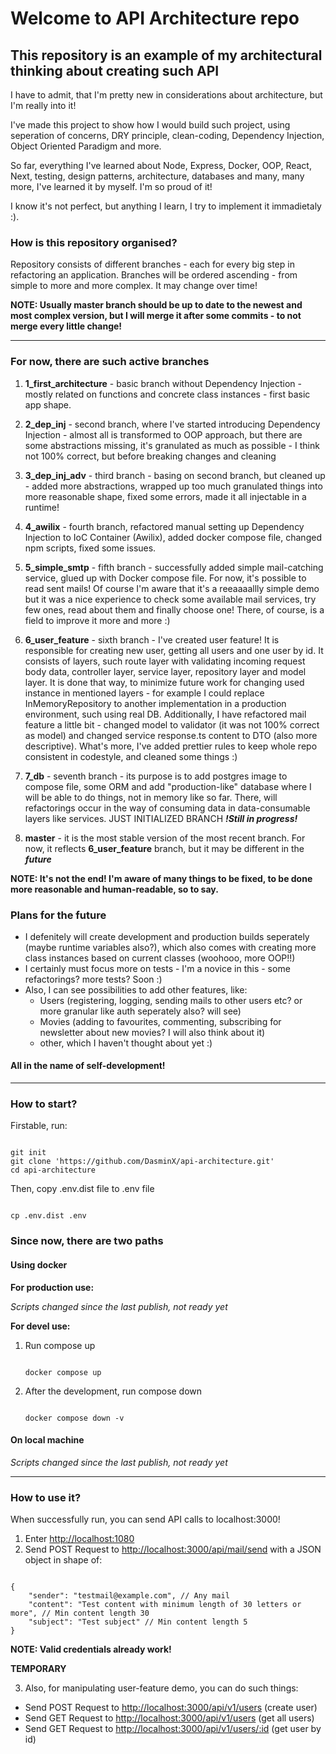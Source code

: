# Welcome to API Architecture repo

## This repository is an example of my architectural thinking about creating such API

I have to admit, that I'm pretty new in considerations about architecture, but I'm really into it!

I've made this project to show how I would build such project, using seperation of concerns, DRY principle, clean-coding, Dependency Injection, Object Oriented Paradigm and more.

So far, everything I've learned about Node, Express, Docker, OOP, React, Next, testing, design patterns, architecture, databases and many, many more, I've learned it by myself. I'm so proud of it!

I know it's not perfect, but anything I learn, I try to implement it immadietaly :).

### How is this repository organised?

Repository consists of different branches - each for every big step in refactoring an application.
Branches will be ordered ascending - from simple to more and more complex.
It may change over time!

**NOTE: Usually master branch should be up to date to the newest and most complex version, but I will merge it after some commits - to not merge every little change!**

---

### For now, there are such active branches

1. **1_first_architecture** - basic branch without Dependency Injection - mostly related on functions and concrete class instances - first basic app shape.

2. **2_dep_inj** - second branch, where I've started introducing Dependency Injection - almost all is transformed to OOP approach, but there are some abstractions missing, it's granulated as much as possible - I think not 100% correct, but before breaking changes and cleaning

3. **3_dep_inj_adv** - third branch - basing on second branch, but cleaned up - added more abstractions, wrapped up too much granulated things into more reasonable shape, fixed some errors, made it all injectable in a runtime!

4. **4_awilix** - fourth branch, refactored manual setting up Dependency Injection to IoC Container (Awilix), added docker compose file, changed npm scripts, fixed some issues.

5. **5_simple_smtp** - fifth branch - successfully added simple mail-catching service, glued up with Docker compose file. For now, it's possible to read sent mails! Of course I'm aware that it's a reeaaaallly simple demo but it was a nice experience to check some available mail services, try few ones, read about them and finally choose one! There, of course, is a field to improve it more and more :)

6. **6_user_feature** - sixth branch - I've created user feature! It is responsible for creating new user, getting all users and one user by id. It consists of layers, such route layer with validating incoming request body data, controller layer, service layer, repository layer and model layer. It is done that way, to minimize future work for changing used instance in mentioned layers - for example I could replace InMemoryRepository to another implementation in a production environment, such using real DB. Additionally, I have refactored mail feature a little bit - changed model to validator (it was not 100% correct as model) and changed service response.ts content to DTO (also more descriptive). What's more, I've added prettier rules to keep whole repo consistent in codestyle, and cleaned some things :)

7. **7_db** - seventh branch - its purpose is to add postgres image to compose file, some ORM and add "production-like" database where I will be able to do things, not in memory like so far. There, will refactorings occur in the way of consuming data in data-consumable layers like services. JUST INITIALIZED BRANCH  ***!Still in progress!***

8. **master** - it is the most stable version of the most recent branch. For now, it reflects **6_user_feature** branch, but it may be different in the ***future***

**NOTE: It's not the end! I'm aware of many things to be fixed, to be done more reasonable and human-readable, so to say.**

### Plans for the future

- I defenitely will create development and production builds seperately (maybe runtime variables also?), which also comes with creating more class instances based on current classes (woohooo, more OOP!!)
- I certainly must focus more on tests - I'm a novice in this - some refactorings? more tests? Soon :)
- Also, I can see possibilities to add other features, like:
  - Users (registering, logging, sending mails to other users etc? or more granular like auth seperately also? will see)
  - Movies (adding to favourites, commenting, subscribing for newsletter about new movies? I will also think about it)
  - other, which I haven't thought about yet :)

#### All in the name of self-development!

---

### How to start?

Firstable, run:

```

git init
git clone 'https://github.com/DasminX/api-architecture.git'
cd api-architecture

```

Then, copy .env.dist file to .env file

```

cp .env.dist .env

```

### Since now, there are two paths

#### Using docker

**For production use:**

*Scripts changed since the last publish, not ready yet*

<!-- 1. Create an image

    ```

    npm run docker:build

    ```

2. Run the container

    ```

    npm run docker:start

    ```

3. After development, stop and remove container

    ```

    npm run docker:destroy

    ``` -->

**For devel use:**

1. Run compose up

    ```

    docker compose up

    ```

2. After the development, run compose down

    ```

    docker compose down -v

    ```

#### On local machine

*Scripts changed since the last publish, not ready yet*

<!-- **For production use:**

1. Install packages

    ```

    npm i

    ```

2. Run production script

    ```

    npm run start:prod

    ```

**For devel use:**

1. Install packages

    ```

    npm i

    ```

2. Run devel script

    ```

    npm run start:dev

    ``` -->

---

### How to use it?

When successfully run, you can send API calls to localhost:3000!

1. Enter <http://localhost:1080>
2. Send POST Request to <http://localhost:3000/api/mail/send> with a JSON object in shape of:

```

{
    "sender": "testmail@example.com", // Any mail
    "content": "Test content with minimum length of 30 letters or more", // Min content length 30
    "subject": "Test subject" // Min content length 5
}

```

**NOTE: Valid credentials already work!**

**TEMPORARY**

3. Also, for manipulating user-feature demo, you can do such things:

- Send POST Request to <http://localhost:3000/api/v1/users> (create user)
- Send GET Request to <http://localhost:3000/api/v1/users> (get all users)
- Send GET Request to <http://localhost:3000/api/v1/users/:id> (get user by id)

